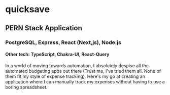 # quicksave

## PERN Stack Application
### PostgreSQL, Express, React (Next,js), Node.js
#### Other tech: TypeScript, Chakra-UI, React-Query

In a world of moving towards automation, I absolutely despise all the automated budgeting apps out there (Trust me, I've tried them all. None of them fit my style of expense tracking). Here's my go at creating an application where I can manually track my expenses without having to use a boring spreadsheet. 
